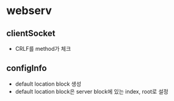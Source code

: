 # webserv
## clientSocket
- CRLF를 method가 체크

## configInfo
- default location block 생성
- default location block은 server block에 있는 index, root로 설정